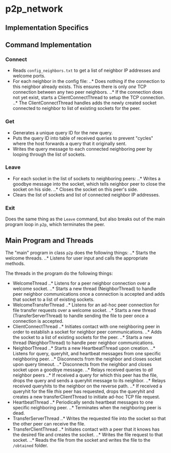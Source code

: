 # p2p_network

## Implementation Specifics

## Command Implementation
### Connect
* Reads `config_neighbors.txt` to get a list of neighbor IP addresses and welcome ports.
* For each neighbor in the config file:
..* Does nothing if the connection to this neighbor already exists. This ensures there is only *one* TCP connection between any two peer neighbors.
..* If the connection does not yet exist, starts a ClientConnectThread to setup the TCP connection.
..* The ClientConnectThread handles adds the newly created socket connected to neighbor to list of existing sockets for the peer.

### Get
* Generates a unique query ID for the new query.
* Puts the query ID into table of received queries to prevent "cycles" where the host forwards a query that it originally sent.
* Writes the query message to each connected neighboring peer by looping through the list of sockets.

### Leave
* For each socket in the list of sockets to neighboring peers:
..* Writes a goodbye message into the socket, which tells neighbor peer to close the socket on his side.
..* Closes the socket on this peer's side.
* Clears the list of sockets and list of connected neighbor IP addresses.

### Exit
Does the same thing as the `Leave` command, but also breaks out of the main program loop in `p2p`, which terminates the peer.

## Main Program and Threads

The "main" program in class `p2p` does the following things:
..* Starts the welcome threads.
..* Listens for user input and calls the appropriate methods.

The threads in the program do the following things:
* WelcomeThread
..* Listens for a peer neighbor connection over a welcome socket.
..* Starts a new thread (NeighborThread) to handle peer neighbor communications once a connection is accepted and adds that socket to a list of existing sockets.
* WelcomeTransferThread
..* Listens for an ad-hoc peer connection for file transfer requests over a welcome socket.
..* Starts a new thread (TransferServerThread) to handle sending the file to peer once a connection is accepted.
* ClientConnectThread
..* Initiates contact with one neighboring peer in order to establish a socket for neighbor peer communications.
..* Adds the socket to a list of existing sockets for the peer.
..* Starts a new thread (NeighborThread) to handle peer neighbor communications.
* NeighborThread
..* Starts a new HeartbeatThread upon creation.
..* Listens for query, queryhit, and heartbeat messages from one specific neighboring peer.
..* Disconnects from the neighbor and closes socket upon query timeout.
..* Disconnects from the neighbor and closes socket upon a goodbye message.
..* Relays received queries to *all* neighbor peers
..* If received a query for which this peer has the file, drops the query and sends a queryhit message to its neighbor. 
..* Relays received queryhits to the neighbor on the reverse path.
..* If received a queryhit for the file *this* peer has requested, drops the queryhit and creates a new transferClientThread to initiate ad-hoc TCP file request.
* HeartbeatThread
..* Periodically sends heartbeat messages to one specific neighboring peer.
..* Terminates when the neighboring peer is dead.
* TransferServerThread
..* Writes the requested file into the socket so that the other peer can receive the file.
* TransferClientThread
..* Initiates contact with a peer that it knows has the desired file and creates the socket.
..* Writes the file request to that socket.
..* Reads the file from the socket and writes the file to the `/obtained` folder.